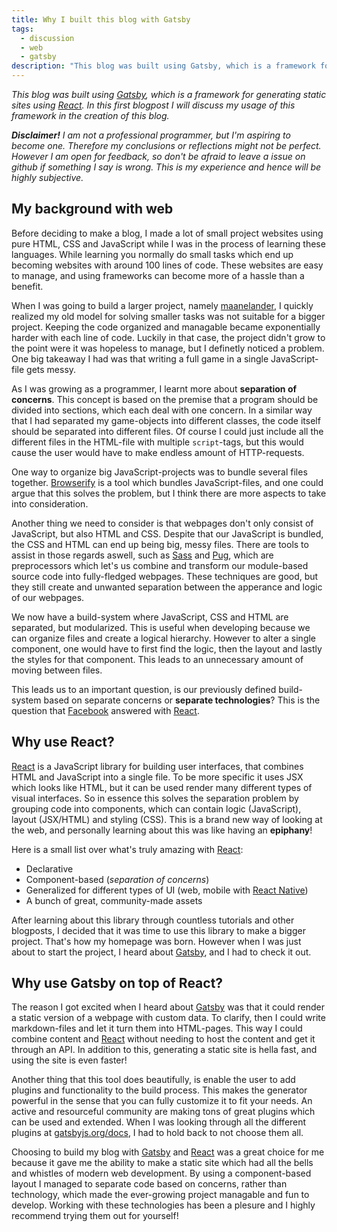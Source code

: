 ```yaml
---
title: Why I built this blog with Gatsby
tags:
  - discussion
  - web
  - gatsby
description: "This blog was built using Gatsby, which is a framework for generating static sites using React. In this first blogpost I will discuss my usage of this framework in the creation of this blog."
---
```


_This blog was built using [Gatsby][1], which is a framework for generating static sites using [React][2]. In this first blogpost I will discuss my usage of this framework in the creation of this blog._

**_Disclaimer!_**
_I am not a professional programmer, but I'm aspiring to become one. Therefore my conclusions or reflections might not be perfect. However I am open for feedback, so don't be afraid to leave a issue on github if something I say is wrong. This is my experience and hence will be highly subjective._

## My background with web

Before deciding to make a blog, I made a lot of small project websites using pure HTML, CSS and JavaScript while I was in the process of learning these languages. While learning you normally do small tasks which end up becoming websites with around 100 lines of code. These websites are easy to manage, and using frameworks can become more of a hassle than a benefit. 

When I was going to build a larger project, namely [maanelander][7], I quickly realized my old model for solving smaller tasks was not suitable for a bigger project. Keeping the code organized and managable became exponentially harder with each line of code. Luckily in that case, the project didn't grow to the point were it was hopeless to manage, but I definetly noticed a problem. One big takeaway I had was that writing a full game in a single JavaScript-file gets messy.

As I was growing as a programmer, I learnt more about **separation of concerns**. This concept is based on the premise that a program should be divided into sections, which each deal with one concern. In a similar way that I had separated my game-objects into different classes, the code itself should be separated into different files. Of course I could just include all the different files in the HTML-file with multiple `script`-tags, but this would cause the user would have to make endless amount of HTTP-requests.

One way to organize big JavaScript-projects was to bundle several files together. [Browserify][3] is a tool which bundles JavaScript-files, and one could argue that this solves the problem, but I think there are more aspects to take into consideration. 

Another thing we need to consider is that webpages don't only consist of JavaScript, but also HTML and CSS. Despite that our JavaScript is bundled, the CSS and HTML can end up being big, messy files. There are tools to assist in those regards aswell, such as [Sass][4] and [Pug][5], which are preprocessors which let's us combine and transform our module-based source code into fully-fledged webpages. These techniques are good, but they still create and unwanted separation between the apperance and logic of our webpages.

We now have a build-system where JavaScript, CSS and HTML are separated, but modularized. This is useful when developing because we can organize files and create a logical hierarchy. However to alter a single component, one would have to first find the logic, then the layout and lastly the styles for that component. This leads to an unnecessary amount of moving between files. 

This leads us to an important question, is our previously defined build-system based on separate concerns or **separate technologies**? This is the question that [Facebook][6] answered with [React][2].

## Why use React?

[React][2] is a JavaScript library for building user interfaces, that combines HTML and JavaScript into a single file. To be more specific it uses JSX which looks like HTML, but it can be used render many different types of visual interfaces. So in essence this solves the separation problem by grouping code into components, which can contain logic (JavaScript), layout (JSX/HTML) and styling (CSS). This is a brand new way of looking at the web, and personally learning about this was like having an **epiphany**!

Here is a small list over what's truly amazing with [React][2]:

- Declarative
- Component-based (_separation of concerns_)
- Generalized for different types of UI (web, mobile with [React Native][8])
- A bunch of great, community-made assets

After learning about this library through countless tutorials and other blogposts, I decided that it was time to use this library to make a bigger project. That's how my homepage was born. However when I was just about to start the project, I heard about [Gatsby][1], and I had to check it out.

## Why use Gatsby on top of React?

The reason I got excited when I heard about [Gatsby][1] was that it could render a static version of a webpage with custom data. To clarify, then I could write markdown-files and let it turn them into HTML-pages. This way I could combine content and [React][2] without needing to host the content and get it through an API. In addition to this, generating a static site is hella fast, and using the site is even faster!

Another thing that this tool does beautifully, is enable the user to add plugins and functionality to the build process. This makes the generator powerful in the sense that you can fully customize it to fit your needs. An active and resourceful community are making tons of great plugins which can be used and extended. When I was looking through all the different plugins at [gatsbyjs.org/docs][9], I had to hold back to not choose them all.

Choosing to build my blog with [Gatsby][1] and [React][2] was a great choice for me because it gave me the ability to make a static site which had all the bells and whistles of modern web development. By using a component-based layout I managed to separate code based on concerns, rather than technology, which made the ever-growing project managable and fun to develop. Working with these technologies has been a plesure and I highly recommend trying them out for yourself!


[1]: https://gatsbyjs.org/
[2]: https://reactjs.org/
[3]: http://browserify.org/
[4]: https://sass-lang.com/
[5]: https://pugjs.org/
[6]: https://github.com/facebook
[7]: https://barskern.github.io/maanelander/
[8]: https://facebook.github.io/react-native/
[9]: https://www.gatsbyjs.org/docs/plugins/